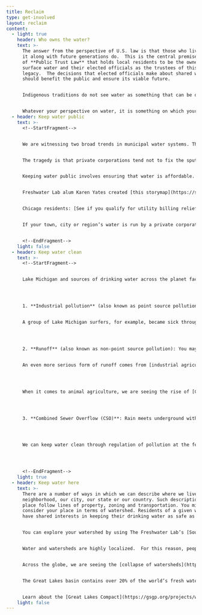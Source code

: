 ```yaml
---
title: Reclaim
type: get-involved
layout: reclaim
content:
  - light: true
    header: Who owns the water?
    text: >-
      The answer from the perspective of U.S. law is that those who live around
      it along with future generations do.  This is the central premise
      of **Public Trust Law** that holds local residents to be the owners of
      surface water and their elected officials as the trustees of this valuable
      legacy.  The decisions that elected officials make about shared water
      should benefit the public and ensure its viable future.


      Indigenous traditions do not see water as something that can be owned by the public or by anyone else.  Instead water is a life-giving mother and a relative who sustains you and whose health you treat with great care.  From this perspective, water, fish, trees and other living things are relatives who should not be harmed or commodified.


      Whatever your perspective on water, it is something on which your life depends and your community requires for self-protection and future possibilities.  By reclaiming it, you can assert your right or your relationship with water and engage ways of preserving it and adopting practices of mutual benefit.
  - header: Keep water public
    text: >-
      <!--StartFragment-->


      We are witnessing two broad trends in municipal water systems. The first is disenfranchisement of the public from its drinking water and sewer infrastructure. This occurs through water shutoffs to homes for non-payment; lack of bill affordability; the contamination of drinking water; unpublished and incomplete water quality reports; deregulation of water pollution; and crumbling water infrastructure. The second trend is privatization in which the municipality and the public loses control over their water systems. This occurs through the bottling of water by global corporations and selling it back to residents at inflated prices. It also transpires when corporations take over water and sewer systems. Most municipalities privatize because federal funding has been slashed by 74% since 1977 and because they do not claim ownership of the revenue streams from public water.


      The tragedy is that private corporations tend not to fix the sputtering systems. They often run them into the ground leaving residents with higher bills, less public accountability and lead pipe crises (often from transitions to ‘cheaper’ sources of water, [as happened in University Park, Illinois in 2019](https://www.chicagotribune.com/suburbs/daily-southtown/ct-sta-university-park-water-quality-response-st-0929-20200928-vmntvcqmtnbrxgxurdq5bdcwgu-story.html)). Worst of all, the municipality loses significant revenue as the corporations reap record profits. For example, as the State of Illinois faces massive budget shortfalls, the private corporation (Illinois) American Water has achieved an all-time high of profit shares. This is, in part, due to laws that enable water corporations to increase their profits by acquiring new water and wastewater systems. Listen to [The Water Chronicles](https://feeds.buzzsprout.com/1041286.rss) podcast for a deep dive into water privatization in Illinois.


      Keeping water public involves ensuring that water is affordable. Advocate for a water affordability plan in your city or town. [We the People Detroit](https://detroitmi.gov/Portals/0/docs/DWSD/BRPA%20Presentation.pdf), [US Water Alliance](http://uswateralliance.org/wec), [Food and Water Watch](https://www.foodandwaterwatch.org/campaign/public-water-all) can all help in understanding and creating a water affordability plan.


      Freshwater Lab alum Karen Yates created [this storymap](https://storymaps.arcgis.com/stories/991376fea3994bcf984eb3ba6991c740) to understand The Water For All Ordinance in Chicago.


      Chicago residents: [See if you qualify for utility billing relief](https://chicago.docugateway.com/main/guest/billing_relief/).


      If your town, city or region’s water is run by a private corporation, then you can join the push to [remunicipalize water systems](https://www.youtube.com/watch?v=BlSM1TPm_k8), which means bringing them back under public control. This has been [done successfully](http://www.remunicipalisation.org/front/page/home) in cities around the world, consistently leading to savings for both municipalities and their water customers. [It often brings other social benefits](https://www.municipalservicesproject.org/remunicipalization), including improved public accountability and transparency, more equitable water access and increased investment in water system safety.


      <!--EndFragment-->
    light: false
  - header: Keep water clean
    text: >-
      <!--StartFragment-->


      Lake Michigan and sources of drinking water across the planet face three main perils:




      1. **Industrial pollution** (also known as point source pollution): pours in through a pipe or when a factory or refinery malfunctions and spills.  The Clean Water Act limits the piped pollution that factories can dump in water.  Although we are rarely informed of them, spills are fairly frequent.  This can lead to chemical exposure and public health risks about which the public knows little.


      A group of Lake Michigan surfers, for example, became sick through exposure to hexavalent chromium from an U.S. Steel factory spill. They took matters into their own hands and [initiated a struggle with the corporation to limit its pollution of Lake Michigan](https://www.surfrider.org/coastal-blog/entry/surfrider-holds-u.s.-steel-accountable-for-lake-michigan-pollution).  




      2. **Runoff** (also known as non-point source pollution): You may have noticed the changing nature of rainstorms.  Due to climate change, precipitation can take the form of a rain event in which a high volume of rain falls in a short period of time and overwhelms the built environment. Think of the trash and the oil slicks on the street, rain can wash this into your drinking water. 


      An even more serious form of runoff comes from [industrial agriculture](http://freshwaterstories.com/stories/farming/), which looks to eke the highest yield and profits out of the lowest investment. This occurs largely through the application of fertilizers that spur growth with concentrated nitrogen and phosphorus. As the building blocks of life, nitrogen and phosphorus cause plants to grow rapidly. When the rain carries them into bodies of water, they [fuel harmful algal blooms](https://www.epa.gov/nutrientpollution/harmful-algal-blooms) that can make water undrinkable and inaccessible.




      When it comes to animal agriculture, we are seeing the rise of [Concentrated Area Feeding Operations](https://www.sierraclub.org/michigan/why-are-cafos-bad) (CAFOs) where meat and dairy products are produced by concentrating the highest number of animals in the smallest area. In order to keep yields high, these animals are often pumped with antibiotics and steroids. Furthermore, untreated animal urine and feces run into rivers and lakes, contaminating drinking water and contributing to harmful algal blooms. You can also [learn more about CAFOs](https://www.sierraclub.org/michigan/why-are-cafos-bad#water) and advocate to [keep CAFOs out of your watershed](https://www.sierraclub.org/michigan/how-stop-approval-new-cafo).




      3. **Combined Sewer Overflow (CSO)**: Rain meets underground with the water used in homes and businesses when there is a combined sewer system like in Chicago. When all the water sent down the drain meets with water from a rain event, it can quickly exceed the caverns and quarries built to hold it. There is nowhere else for the water to go but up into streets and basements or out through outfall pipes into the river and lake. During severe rain events, a plume of untreated sewage can feather out from the Chicago River into the Lake Michigan water supply.




      We can keep water clean through regulation of pollution at the federal, state, city and neighborhood levels. Although environmental regulation has recently been politicized, the signature Clean Water Act was born of bipartisan agreement that safe water benefits everyone.  Resist a deregulatory agenda that looks to confer yet more money to a handful of industrialists at the expense of the greater good. States have the right to implement water regulations that surpass the federal Clean Water Act. It is high time to do so around the Great Lakes!




      <!--EndFragment-->
    light: true
  - header: Keep water here
    text: >-
      There are a number of ways in which we can describe where we live: our
      neighborhood, our city, our state or our country. Such descriptions of
      place follow lines of property, zoning and transportation. You might also
      consider your place in terms of watershed. Residents of a given watershed
      have shared interests in keeping their drinking water as safe as possible.


      You can explore your watershed by using The Freshwater Lab’s [Source-Path-People tool](http://freshwaterstories.com/get-involved/).


      Water and watersheds are highly localized.  For this reason, people have historically lived around sources of water.  History also shows processes of transferring water to certain places (like the suburbs) or to certain enterprises (like factories).  Mapping where pipes run also outlines who has power.  Transferring water from one place to another requires considerable money and energy.  In an era of collapsing watersheds, it is vital to keep water within the Great Lakes basin so that it can support ecosystems and communities.


      Across the globe, we are seeing the [collapse of watersheds](https://www.nytimes.com/2021/08/27/sunday-review/colorado-river-drying-up.html?searchResultPosition=2) due to climate change and over extraction. Along with keeping an eye on the quality of your water, pay attention to water quantity. Which sectors receive the biggest piece of the water pie? Which communities receive the least amount of water at the highest cost? If water use persists at current rates, then how much will be left in five, ten or fifty years?


      The Great Lakes basin contains over 20% of the world’s fresh water, but it is not immune to depletion. The Great Lakes Compact oversees how much water is allowed to leave the Great Lakes basin. It is a vital piece of legislation that protects the interests of Great Lakes residents.  


      Learn about the [Great Lakes Compact](https://gsgp.org/projects/water-management/great-lakes-agreement-and-compact/) and share how it can be implemented and improved in the future.
    light: false
---
```

